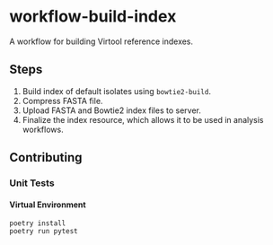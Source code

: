 # workflow-build-index

A workflow for building Virtool reference indexes.

## Steps

1. Build index of default isolates using `bowtie2-build`.
2. Compress FASTA file.
3. Upload FASTA and Bowtie2 index files to server.
4. Finalize the index resource, which allows it to be used in analysis workflows.

## Contributing

### Unit Tests

#### Virtual Environment

```shell script
poetry install
poetry run pytest
```

